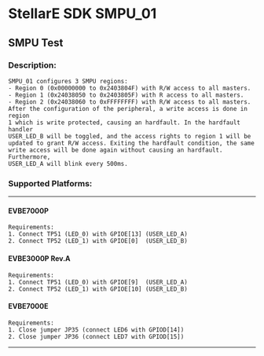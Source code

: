 # StellarE SDK SMPU_01

## SMPU Test

### Description:
	SMPU_01 configures 3 SMPU regions:
	- Region 0 (0x00000000 to 0x2403804F) with R/W access to all masters.
	- Region 1 (0x24038050 to 0x2403805F) with R access to all masters.
	- Region 2 (0x24038060 to 0xFFFFFFFF) with R/W access to all masters.
	After the configuration of the peripheral, a write access is done in region
	1 which is write protected, causing an hardfault. In the hardfault handler
	USER_LED_B will be toggled, and the access rights to region 1 will be
	updated to grant R/W access. Exiting the hardfault condition, the same
	write access will be done again without causing an hardfault. Furthermore,
	USER_LED_A will blink every 500ms.

### Supported Platforms:
-----------------------------------------------------------
#### EVBE7000P
	Requirements:
	1. Connect TP51 (LED_0) with GPIOE[13] (USER_LED_A)
	2. Connect TP52 (LED_1) with GPIOE[0]  (USER_LED_B)
#### EVBE3000P Rev.A
	Requirements:
	1. Connect TP51 (LED_0) with GPIOE[9]  (USER_LED_A)
	2. Connect TP52 (LED_1) with GPIOE[10] (USER_LED_B)
#### EVBE7000E
	Requirements:
	1. Close jumper JP35 (connect LED6 with GPIOD[14])
	2. Close jumper JP36 (connect LED7 with GPIOD[15])
-----------------------------------------------------------